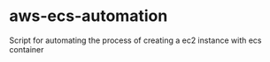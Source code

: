 # aws-ecs-automation
Script for automating the process of creating a ec2 instance with ecs container
